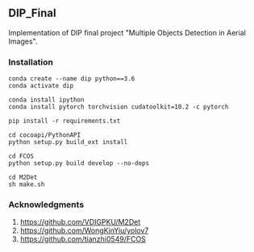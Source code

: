 ## DIP_Final

Implementation of DIP final project "Multiple Objects Detection in Aerial Images".

### Installation

```shell
conda create --name dip python==3.6
conda activate dip

conda install ipython
conda install pytorch torchvision cudatoolkit=10.2 -c pytorch

pip install -r requirements.txt

cd cocoapi/PythonAPI
python setup.py build_ext install

cd FCOS
python setup.py build develop --no-deps

cd M2Det
sh make.sh
```

### Acknowledgments

1. https://github.com/VDIGPKU/M2Det
2. https://github.com/WongKinYiu/yolov7
3. https://github.com/tianzhi0549/FCOS